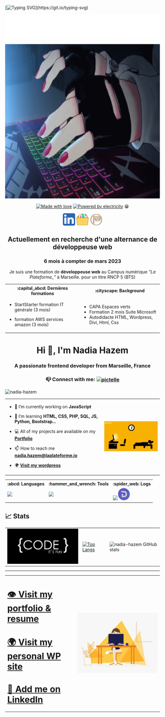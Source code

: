 [![Typing SVG](https://readme-typing-svg.demolab.com?font=Fira+Code&weight=600&pause=1000&width=435&lines=Welcome+to+my+GitHub;I+am+a+first+year+student+developer.)](https://git.io/typing-svg)

![WebDeveloper](https://github.com/nadia-hazem/nadia-hazem/blob/9fd51b978b21d37d793a49cfb799b7bf7976e2c3/banner.png)

<div align="center">
<img width="100%" height = "500px" src="https://github.com/nadia-hazem/nadia-hazem/blob/fde6ea0ccac01882f1f4c2db251cd2f78d591274/keyboard.gif" alt="cover" />

 
<div align="center">
 
 [![Made with love](http://forthebadge.com/images/badges/built-with-love.svg)](http://forthebadge.com)  [![Powered by electricity](http://forthebadge.com/images/badges/powered-by-electricity.svg)](http://forthebadge.com) :grin:
 
<a href="https://www.linkedin.com/in/pictelle/" target="_blank"><img src="https://github.com/nadia-hazem/nadia-hazem/blob/547f7e62999885f2f81a1027edef289ce15d699a/linkedin.png" width="40" title="LinkedIn"></a>
<a href="https://nadia-hazem.students-laplateforme.io" target="_blank"><img src="https://github.com/nadia-hazem/nadia-hazem/blob/547f7e62999885f2f81a1027edef289ce15d699a/resume.png" width="40" title="Portfolio"></a>
 <a href="https://pictelle.com" target="_blank"><img src="https://github.com/nadia-hazem/nadia-hazem/blob/547f7e62999885f2f81a1027edef289ce15d699a/pictelle.png" width="40" title="Site perso WordPress"></a>

</div>
 
## Actuellement en recherche d'une alternance de développeuse web 
 ### 6 mois à compter de mars 2023
Je suis une formation de **développeuse web** au Campus numérique *"La Plateforme_"* à Marseille.
 pour un titre RNCP 5 (BTS)
</div>

<table align="center">
 <tr>
  <th>
   :capital_abcd: Dernières formations
  </th>
  <th>
   :cityscape: Background
 </tr>
 <tr>
  <td>

- StartStarter formation IT générale (3 mois)
- formation AWS services amazon (3 mois)

  </td>
  <td>

   - CAPA Espaces verts
   - Formation 2 mois Suite Microsoft
   - Autodidacte HTML, Wordpress, Divi, Html, Css 
   
  </td>
 </tr>
</table>

<h1 align="center">Hi 👋, I'm Nadia Hazem</h1>
<h3 align="center">A passionate frontend developer from Marseille, France</h3>

 <h3 align="center">📪 Connect with me:
<a href="https://linkedin.com/in/pictelle" target="blank"><img align="center" src="https://raw.githubusercontent.com/rahuldkjain/github-profile-readme-generator/master/src/images/icons/Social/linked-in-alt.svg" alt="pictelle" height="30" width="40" /></a></h3>


<p align="left"> <img src="https://komarev.com/ghpvc/?username=nadia-hazem&label=Profile%20views&color=0e75b6&style=flat" alt="nadia-hazem" /> </p>

<table>
 <tr>
  <td>
  
- 🔭 I’m currently working on **JavaScript**  

- 🧮 I’m learning **HTML, CSS, PHP, SQL, JS, Python, Bootstrap...** 

- 💻 All of my projects are available on my <a href="https://nadia-hazem.students-laplateforme.io">**Portfolio** </a>

- 📫 How to reach me **nadia.hazem@laplateforme.io** 

- 🌍 <a href="https://pictelle.com">**Visit my wordpress**</a> 
   
  </td>
  <td>
   
   ![Let's code](https://github.com/nadia-hazem/nadia-hazem/blob/6934f652a38ae0935b671d4a52de4f36edf0e92d/sleep-code.gif)
   
  </td>
 </tr>
</table>

<table align="center">
  <tr>
    <th>:abcd: Languages</th>
    <th>:hammer_and_wrench: Tools</th>
    <th>:spider_web: Logs</th>
 </tr>
 <tr>
  <td>
    <img src="https://skillicons.dev/icons?i=html,css,js,php,py,mysql" />
  </td>

  <td>
    <img src="https://skillicons.dev/icons?i=github,codepen,bootstrap,tailwind,vscode,figma,linux,aws" />
  </td>

  <td>
    <img src="https://skillicons.dev/icons?i=ps,ai,lr,wordpress" /><img src="https://github.com/nadia-hazem/nadia-hazem/blob/547f7e62999885f2f81a1027edef289ce15d699a/divi.png" width="40" alt="Divi">
  </td>
 </tr>
</table>

## :chart_with_upwards_trend: Stats
<table align="center">
 <tr>
  <td>
   
   <img src="https://github.com/nadia-hazem/nadia-hazem/blob/f507646eab0af61f8e60e231e857fdafeecf9b94/code-fun.gif" width="300">
   
  </td>
  <td>
   
   [![Top Langs](https://github-readme-stats.vercel.app/api/top-langs/?username=nadia-hazem&theme=maroongold)](https://github.com/nadia-hazem/github-readme-stats)
 
  </td>
 <td>
  
  ![nadia-hazem GitHub stats](https://github-readme-stats.vercel.app/api?username=nadia-hazem&show_icons=true&theme=vision-friendly-dark)

  
  </td>
 </tr>
</table>

***
<table align="center">
 <tr>
  <td>
   
# <a href="https://nadia-hazem.students-laplateforme.io/#" target="_blank">:eye: Visit my portfolio & resume</a>

# <a href="https://pictelle.com" target="_blank">:earth_africa: Visit my personal WP site</a>

# <a href="https://www.linkedin.com/in/pictelle/" target="_blank">:link: Add me on LinkedIn</a>

 </td>
 <td>
  
  ![female coder](https://github.com/nadia-hazem/nadia-hazem/blob/9fd51b978b21d37d793a49cfb799b7bf7976e2c3/female-developer.gif)
  
  </td>
 </tr>
</table>
   
